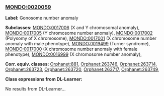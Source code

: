 
### [MONDO:0020059](http://purl.obolibrary.org/obo/MONDO_0020059)
**Label:** Gonosome number anomaly

**Subclasses:** [MONDO:0017006](http://purl.obolibrary.org/obo/MONDO_0017006) (X and Y chromosomal anomaly), [MONDO:0017005](http://purl.obolibrary.org/obo/MONDO_0017005) (Y chromosome number anomaly), [MONDO:0017002](http://purl.obolibrary.org/obo/MONDO_0017002) (Polysomy of X chromosome), [MONDO:0017001](http://purl.obolibrary.org/obo/MONDO_0017001) (X chromosome number anomaly with male phenotype), [MONDO:0019499](http://purl.obolibrary.org/obo/MONDO_0019499) (Turner syndrome), [MONDO:0017000](http://purl.obolibrary.org/obo/MONDO_0017000) (X chromosome number anomaly with female phenotype), [MONDO:0016999](http://purl.obolibrary.org/obo/MONDO_0016999) (X chromosome number anomaly), 

**Corr. equiv. classes:** [Orphanet:881](http://www.orpha.net/ORDO/Orphanet_881), [Orphanet:263746](http://www.orpha.net/ORDO/Orphanet_263746), [Orphanet:263714](http://www.orpha.net/ORDO/Orphanet_263714), [Orphanet:263723](http://www.orpha.net/ORDO/Orphanet_263723), [Orphanet:263720](http://www.orpha.net/ORDO/Orphanet_263720), [Orphanet:263717](http://www.orpha.net/ORDO/Orphanet_263717), [Orphanet:263749](http://www.orpha.net/ORDO/Orphanet_263749), 

**Class expressions from DL-Learner:**

No results from DL-Learner...



